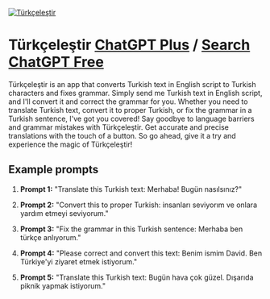 
[![Türkçeleştir](https://files.oaiusercontent.com/file-vniZwW5ZtvbzzP41Vfa7rBiC?se=2123-10-17T07%3A54%3A22Z&sp=r&sv=2021-08-06&sr=b&rscc=max-age%3D31536000%2C%20immutable&rscd=attachment%3B%20filename%3D56d60694-e97a-4925-8fe5-1dfaae59156c.png&sig=JIq0JufKsD3MtT7buEbsOWoY4dIGiNrYRHs/JPYjO7M%3D)](https://chat.openai.com/g/g-Xixrm9KUh-turkcelestir)

# Türkçeleştir [ChatGPT Plus](https://chat.openai.com/g/g-Xixrm9KUh-turkcelestir) / [Search ChatGPT Free](https://gptcall.net/index.html#/?search=T%C3%BCrk%C3%A7ele%C5%9Ftir)

Türkçeleştir is an app that converts Turkish text in English script to Turkish characters and fixes grammar. Simply send me Turkish text in English script, and I'll convert it and correct the grammar for you. Whether you need to translate Turkish text, convert it to proper Turkish, or fix the grammar in a Turkish sentence, I've got you covered! Say goodbye to language barriers and grammar mistakes with Türkçeleştir. Get accurate and precise translations with the touch of a button. So go ahead, give it a try and experience the magic of Türkçeleştir!

## Example prompts

1. **Prompt 1:** "Translate this Turkish text: Merhaba! Bugün nasılsınız?"

2. **Prompt 2:** "Convert this to proper Turkish: insanları seviyorım ve onlara yardım etmeyi seviyorum."

3. **Prompt 3:** "Fix the grammar in this Turkish sentence: Merhaba ben türkçe anlıyorum."

4. **Prompt 4:** "Please correct and convert this text: Benim ismim David. Ben Türkiye'yi ziyaret etmek istiyorum."

5. **Prompt 5:** "Translate this Turkish text: Bugün hava çok güzel. Dışarıda piknik yapmak istiyorum."


